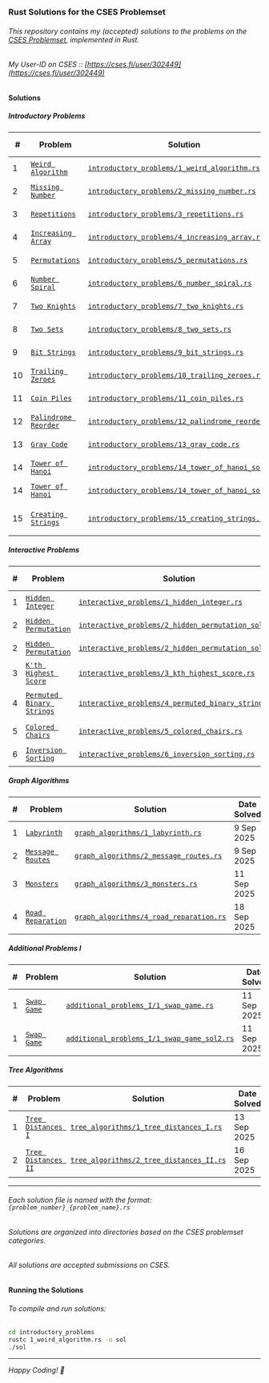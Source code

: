 ### Rust Solutions for the CSES Problemset

###### This repository contains my (accepted) solutions to the problems on the [CSES Problemset](https://cses.fi/problemset/list), implemented in Rust.
###### My User-ID on CSES :: [https://cses.fi/user/302449](https://cses.fi/user/302449)

#### Solutions

##### Introductory Problems

| # | Problem | Solution | Date Solved | Hint/Explaination |
|---|---|---|---|---|
| 1 | [`Weird Algorithm`](https://cses.fi/problemset/task/1068) | [`introductory_problems/1_weird_algorithm.rs`](./introductory_problems/1_weird_algorithm.rs) | 24 Jun 2025 | [`Hint/Explaination`](./introductory_problems/1_weird_algorithm_explanation.md) |
| 2 | [`Missing Number`](https://cses.fi/problemset/task/1083) | [`introductory_problems/2_missing_number.rs`](./introductory_problems/2_missing_number.rs) | 24 Jun 2025 | [`Hint/Explaination`](./introductory_problems/2_missing_number_explanation.md) |
| 3 | [`Repetitions`](https://cses.fi/problemset/task/1069) | [`introductory_problems/3_repetitions.rs`](./introductory_problems/3_repetitions.rs) | 24 Jun 2025 | [`Hint/Explaination`](./introductory_problems/3_repetitions_explanation.md) |
| 4 | [`Increasing Array`](https://cses.fi/problemset/task/1094) | [`introductory_problems/4_increasing_array.rs`](./introductory_problems/4_increasing_array.rs) | 27 Jun 2025 | [`Hint/Explaination`](./introductory_problems/4_increasing_array_explanation.md) |
| 5 | [`Permutations`](https://cses.fi/problemset/task/1070) | [`introductory_problems/5_permutations.rs`](./introductory_problems/5_permutations.rs) | 27 Jun 2025 | [`Hint/Explaination`](./introductory_problems/5_permutations_explanation.md) |
| 6 | [`Number Spiral`](https://cses.fi/problemset/task/1071) | [`introductory_problems/6_number_spiral.rs`](./introductory_problems/6_number_spiral.rs) | 27 Jun 2025 | [`Hint/Explaination`](./introductory_problems/6_number_spiral_explanation.md) |
| 7 | [`Two Knights`](https://cses.fi/problemset/task/1072) | [`introductory_problems/7_two_knights.rs`](./introductory_problems/7_two_knights.rs) | 9 Jul 2025 | [`Hint/Explaination`](./introductory_problems/7_two_knights_explanation.md) |
| 8 | [`Two Sets`](https://cses.fi/problemset/task/1092) | [`introductory_problems/8_two_sets.rs`](./introductory_problems/8_two_sets.rs) | 14 Jul 2025 | [`Hint/Explaination`](./introductory_problems/8_two_sets_explanation.md) |
| 9 | [`Bit Strings`](https://cses.fi/problemset/task/1617) | [`introductory_problems/9_bit_strings.rs`](./introductory_problems/9_bit_strings.rs) | 15 Jul 2025 | [`Hint/Explaination`](./introductory_problems/9_bit_strings_explanation.md) |
| 10 | [`Trailing Zeroes`](https://cses.fi/problemset/task/1618) | [`introductory_problems/10_trailing_zeroes.rs`](./introductory_problems/10_trailing_zeroes.rs) | 16 Jul 2025 | [`Hint/Explaination`](./introductory_problems/10_trailing_zeroes_explanation.md) |
| 11 | [`Coin Piles`](https://cses.fi/problemset/task/1754) | [`introductory_problems/11_coin_piles.rs`](./introductory_problems/11_coin_piles.rs) | 17 Jul 2025 | [`Hint/Explaination`](./introductory_problems/11_coin_piles_explanation.md) |
| 12 | [`Palindrome Reorder`](https://cses.fi/problemset/task/1755) | [`introductory_problems/12_palindrome_reorder.rs`](./introductory_problems/12_palindrome_reorder.rs) | 17 Jul 2025 | [`Hint/Explaination`](./introductory_problems/12_palindrome_reorder_explanation.md) |
| 13 | [`Gray Code`](https://cses.fi/problemset/task/2205) | [`introductory_problems/13_gray_code.rs`](./introductory_problems/13_gray_code.rs) | 18 Jul 2025 | [`Hint/Explaination`](./introductory_problems/13_gray_code_explanation.md) |
| 14 | [`Tower of Hanoi`](https://cses.fi/problemset/task/2165) | [`introductory_problems/14_tower_of_hanoi_sol1.rs`](./introductory_problems/14_tower_of_hanoi_sol1.rs) | 18 Jul 2025 | [`Hint/Explaination`](./introductory_problems/14_tower_of_hanoi_sol1_explanation.md) |
| 14 | [`Tower of Hanoi`](https://cses.fi/problemset/task/2165) | [`introductory_problems/14_tower_of_hanoi_sol2.rs`](./introductory_problems/14_tower_of_hanoi_sol2.rs) | 18 Jul 2025 | [`Hint/Explaination`](./introductory_problems/14_tower_of_hanoi_sol2_explanation.md) |
| 15 | [`Creating Strings`](https://cses.fi/problemset/task/1622) | [`introductory_problems/15_creating_strings.rs`](./introductory_problems/15_creating_strings.rs) | 11 Sep 2025 | [`Hint/Explaination`](./introductory_problems/15_creating_strings_explanation.md) |

##### Interactive Problems

| # | Problem | Solution | Date Solved | Hint/Solution |
|---|---|---|---|---|
| 1 | [`Hidden Integer`](https://cses.fi/problemset/task/3112) | [`interactive_problems/1_hidden_integer.rs`](./interactive_problems/1_hidden_integer.rs) | 21 Jul 2025 | [`Hint/Explaination`](./interactive_problems/1_hidden_integer_explanation.md) |
| 2 | [`Hidden Permutation`](https://cses.fi/problemset/task/3139) | [`interactive_problems/2_hidden_permutation_sol1.rs`](./interactive_problems/2_hidden_permutation_sol1.rs) | 23 Jul 2025 | [`Hint/Explaination`](./interactive_problems/2_hidden_permutation_sol1_explanation.md) |
| 2 | [`Hidden Permutation`](https://cses.fi/problemset/task/3139) | [`interactive_problems/2_hidden_permutation_sol2.rs`](./interactive_problems/2_hidden_permutation_sol2.rs) | 23 Jul 2025 | [`Hint/Explaination`](./interactive_problems/2_hidden_permutation_sol2_explanation.md) |
| 3 | [`K'th Highest Score`](https://cses.fi/problemset/task/3305) | [`interactive_problems/3_kth_highest_score.rs`](./interactive_problems/3_kth_highest_score.rs) | 2 Aug 2025 | [`Hint/Explaination`](./interactive_problems/3_kth_highest_score_explanation.md) |
| 4 | [`Permuted Binary Strings`](https://cses.fi/problemset/task/3228) | [`interactive_problems/4_permuted_binary_strings.rs`](./interactive_problems/4_permuted_binary_strings.rs) | 14 Aug 2025 | [`Hint/Explaination`](./interactive_problems/4_permuted_binary_strings_explanation.md) |
| 5 | [`Colored Chairs`](https://cses.fi/problemset/task/3273) | [`interactive_problems/5_colored_chairs.rs`](./interactive_problems/5_colored_chairs.rs) | 6 Sep 2025 | [`Hint/Explaination`](./interactive_problems/5_colored_chairs_explanation.md) |
| 6 | [`Inversion Sorting`](https://cses.fi/problemset/task/3140) | [`interactive_problems/6_inversion_sorting.rs`](./interactive_problems/6_inversion_sorting.rs) | 7 Sep 2025 | [`Hint/Explaination`](./interactive_problems/6_inversion_sorting_explanation.md) |

##### Graph Algorithms

| # | Problem | Solution | Date Solved | Hint/Solution |
|---|---|---|---|---|
| 1 | [`Labyrinth`](https://cses.fi/problemset/task/1193) | [`graph_algorithms/1_labyrinth.rs`](./graph_algorithms/1_labyrinth.rs) | 9 Sep 2025 | [`Hint/Explaination`](./graph_algorithms/1_labyrinth_explanation.md) |
| 2 | [`Message Routes`](https://cses.fi/problemset/task/1667) | [`graph_algorithms/2_message_routes.rs`](./graph_algorithms/2_message_routes.rs) | 9 Sep 2025 | [`Hint/Explaination`](./graph_algorithms/2_message_routes_explanation.md) |
| 3 | [`Monsters`](https://cses.fi/problemset/task/1194) | [`graph_algorithms/3_monsters.rs`](./graph_algorithms/3_monsters.rs) | 11 Sep 2025 | [`Hint/Explaination`](./graph_algorithms/3_monsters_explanation.md) |
| 4 | [`Road Reparation`](https://cses.fi/problemset/task/1675) | [`graph_algorithms/4_road_reparation.rs`](./graph_algorithms/4_road_reparation.rs) | 18 Sep 2025 | [`Hint/Explaination`](./graph_algorithms/4_road_reparation_explanation.md) |

##### Additional Problems I

| # | Problem | Solution | Date Solved | Hint/Solution |
|---|---|---|---|---|
| 1 | [`Swap Game`](https://cses.fi/problemset/task/1670) | [`additional_problems_I/1_swap_game.rs`](./additional_problems_I/1_swap_game.rs) | 11 Sep 2025 | [`Hint/Explaination`](./additional_problems_I/1_swap_game_explanation.md) |
| 1 | [`Swap Game`](https://cses.fi/problemset/task/1670) | [`additional_problems_I/1_swap_game_sol2.rs`](./additional_problems_I/1_swap_game_sol2.rs) | 11 Sep 2025 | [`Hint/Explaination`](./additional_problems_I/1_swap_game_sol2_explanation.md) |

##### Tree Algorithms

| # | Problem | Solution | Date Solved | Hint/Solution |
|---|---|---|---|---|
| 1 | [`Tree Distances I`](https://cses.fi/problemset/task/1132) | [`tree_algorithms/1_tree_distances_I.rs`](./tree_algorithms/1_tree_distances_I.rs) | 13 Sep 2025 | [`Hint/Explaination`](./tree_algorithms/1_tree_distances_I_explanation.md) |
| 2 | [`Tree Distances II`](https://cses.fi/problemset/task/1133) | [`tree_algorithms/2_tree_distances_II.rs`](./tree_algorithms/2_tree_distances_II.rs) | 16 Sep 2025 | [`Hint/Explaination`](./tree_algorithms/2_tree_distances_II_explanation.md) |

---

###### Each solution file is named with the format: `{problem_number}_{problem_name}.rs`
###### Solutions are organized into directories based on the CSES problemset categories.
###### All solutions are accepted submissions on CSES.

#### Running the Solutions

###### To compile and run solutions:

```bash
cd introductory_problems
rustc 1_weird_algorithm.rs -o sol
./sol
```

---

*Happy Coding! 🦀*